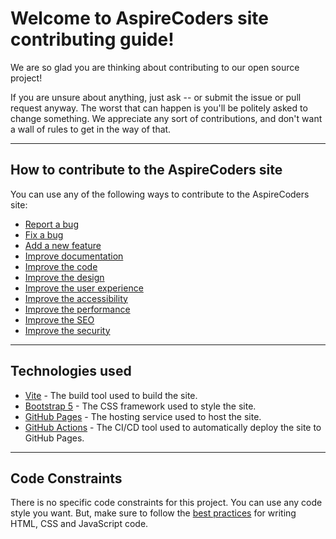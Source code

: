 # Welcome to AspireCoders site contributing guide!

We are so glad you are thinking about contributing to our open source project!

If you are unsure about anything, just ask -- or submit the issue or pull request anyway. The worst that can happen is you'll be politely asked to change something. We appreciate any sort of contributions, and don't want a wall of rules to get in the way of that.

---

## How to contribute to the AspireCoders site

You can use any of the following ways to contribute to the AspireCoders site:

- [Report a bug](#report-a-bug)
- [Fix a bug](#fix-a-bug)
- [Add a new feature](#add-a-new-feature)
- [Improve documentation](#improve-documentation)
- [Improve the code](#improve-the-code)
- [Improve the design](#improve-the-design)
- [Improve the user experience](#improve-the-user-experience)
- [Improve the accessibility](#improve-the-accessibility)
- [Improve the performance](#improve-the-performance)
- [Improve the SEO](#improve-the-seo)
- [Improve the security](#improve-the-security)

---

## Technologies used

- [Vite](https://vitejs.dev/) - The build tool used to build the site.
- [Bootstrap 5](https://getbootstrap.com/) - The CSS framework used to style the site.
- [GitHub Pages](https://pages.github.com/) - The hosting service used to host the site.
- [GitHub Actions](https://github.com/features/actions) - The CI/CD tool used to automatically deploy the site to GitHub Pages.

---

## Code Constraints

There is no specific code constraints for this project. You can use any code style you want. But, make sure to follow the [best practices](https://www.w3schools.com/html/html5_syntax.asp) for writing HTML, CSS and JavaScript code.
